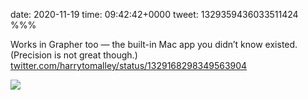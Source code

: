 date: 2020-11-19
time: 09:42:42+0000
tweet: 1329359436033511424
%%%

Works in Grapher too — the built-in Mac app you didn’t know existed. (Precision is not great though.) [twitter.com/harrytomalley/status/1329168298349563904](https://twitter.com/harrytomalley/status/1329168298349563904)

![](EnLVWUXW8AEkq9o.jpg)
